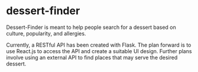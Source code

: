 # dessert-finder

Dessert-Finder is meant to help people search for a dessert based on culture, popularity, and allergies. 

Currently, a RESTful API has been created with Flask. The plan forward is to use React.js to access the API and create a suitable UI design.
Further plans involve using an external API to find places that may serve the desired dessert.

